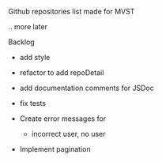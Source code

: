 Github repositories list made for MVST

.. more later

Backlog

- add style
- refactor to add repoDetail
- add documentation comments for JSDoc
- fix tests

- Create error messages for

  - incorrect user, no user

- Implement pagination
